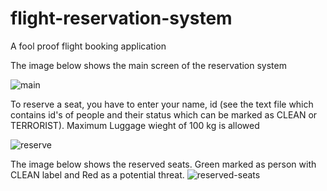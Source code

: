 # flight-reservation-system
A fool proof flight booking application

The image below shows the main screen of the reservation system

![main](https://user-images.githubusercontent.com/61201856/127735420-6b4063e2-740f-44c7-9765-87de516d74aa.png)

To reserve a seat, you have to enter your name, id (see the text file which contains id's of people and their status which can be marked as CLEAN or TERRORIST). Maximum Luggage wieght of 100 kg is allowed

![reserve](https://user-images.githubusercontent.com/61201856/127735421-5f24b89f-d903-4325-8724-986bdaa3617f.png)

The image below shows the reserved seats. Green marked as person with CLEAN label and Red as a potential threat.
![reserved-seats](https://user-images.githubusercontent.com/61201856/127735422-f149816a-8cbd-4e70-8790-a503cb90034a.png)
